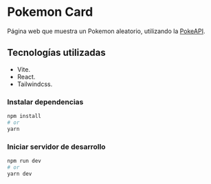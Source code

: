 # Pokemon Card
Página web que muestra un Pokemon aleatorio, utilizando la [PokeAPI](https://pokeapi.co/).

## Tecnologías utilizadas
- Vite.
- React.
- Tailwindcss.

### Instalar dependencias
```bash
npm install
# or
yarn
```

### Iniciar servidor de desarrollo
```bash
npm run dev
# or
yarn dev
```

